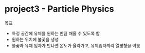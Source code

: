 # project3 - Particle Physics

목표
- 특정 공간에 유체를 원하는 만큼 채울 수 있도록 함
- 원하는 위치에 불꽃을 생성
- 불꽃과 유체 입자가 만나면 온도가 올라가고, 유체입자끼리 열평형을 이룸
